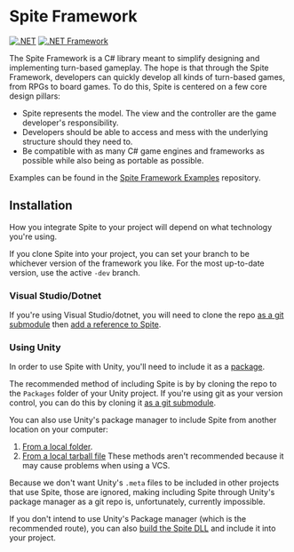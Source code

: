 # Spite Framework
[![.NET](https://github.com/greenstack/spite-framework/actions/workflows/dotnet.yml/badge.svg)](https://github.com/greenstack/spite-framework/actions/workflows/dotnet.yml)
[![.NET Framework](https://github.com/greenstack/spite-framework/actions/workflows/NETFramework.yml/badge.svg)](https://github.com/greenstack/spite-framework/actions/workflows/NETFramework.yml)

The Spite Framework is a C# library meant to simplify designing and
implementing turn-based gameplay. The hope is that through the Spite Framework,
developers can quickly develop all  kinds of turn-based games, from RPGs to
board games. To do this, Spite is centered on a few core design pillars:
 - Spite represents the model. The view and the controller are the game
 developer's responsibility.
 - Developers should be able to access and mess with the underlying structure
 should they need to.
 - Be compatible with as many C# game engines and frameworks as possible while
 also being as portable as possible.

Examples can be found in the [Spite Framework Examples](https://github.com/greenstack/spite-framework-examples) repository.

## Installation
How you integrate Spite to your project will depend on what technology you're using.

If you clone Spite into your project, you can set your branch to be whichever version of the framework you like. For the most up-to-date version, use the active `-dev` branch.

### Visual Studio/Dotnet
If you're using Visual Studio/dotnet, you will need to clone the repo [as a git submodule](https://git-scm.com/book/en/v2/Git-Tools-Submodules)
then [add a reference to Spite](https://docs.microsoft.com/en-us/dotnet/core/tools/dotnet-add-reference).

### Using Unity
In order to use Spite with Unity, you'll need to include it as a [package](https://docs.unity3d.com/Manual/PackagesList.html).

The recommended method of including Spite is by by cloning the repo to the 
`Packages` folder of your Unity project. If you're using git as your version
control, you can do this by cloning it [as a git submodule](https://git-scm.com/book/en/v2/Git-Tools-Submodules).

You can also use Unity's package manager to include Spite from another location
on your computer:
1. [From a local folder](https://docs.unity3d.com/Manual/upm-ui-local.html).
2. [From a local tarball file](https://docs.unity3d.com/Manual/upm-ui-tarball.html)
These methods aren't recommended because it may cause problems when using a VCS.

Because we don't want Unity's `.meta` files to be included in other projects that
use Spite, those are ignored, making including Spite through Unity's package manager
as a git repo is, unfortunately, currently impossible.

If you don't intend to use Unity's Package manager (which is the recommended route),
you can also [build the Spite DLL](https://docs.microsoft.com/en-us/dotnet/core/tools/dotnet-build) and include it into your project.
